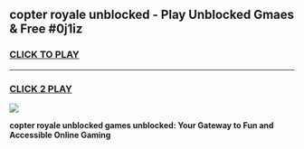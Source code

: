
## copter royale unblocked - Play Unblocked Gmaes & Free #0j1iz
<h3>
<a href="https://news.freeplayer.one?title=copter_royale_unblocked&ref=03M">CLICK TO PLAY</a></h3>
<hr>

<h3>
<a href="https://news.freeplayer.one?title=copter_royale_unblocked&ref=03M">CLICK 2 PLAY</a>
  
</h3>

<a href="https://news.freeplayer.one?title=copter_royale_unblocked&ref=03M"><img src="https://clearcache.store/games.png"></a>


**copter royale unblocked games unblocked: Your Gateway to Fun and Accessible Online Gaming**
